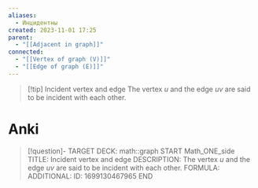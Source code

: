 ```yaml
---
aliases:
  - Инцидентны
created: 2023-11-01 17:25
parent:
  - "[[Adjacent in graph]]"
connected:
  - "[[Vertex of graph (V)]]"
  - "[[Edge of graph (E)]]"
---
```


> [!tip] Incident vertex and edge
> The vertex $u$ and the edge $uv$ are said to be incident with each other.

# Anki
> [!question]-
TARGET DECK: math::graph
START
Math_ONE_side
TITLE: Incident vertex and edge
DESCRIPTION: The vertex $u$ and the edge $uv$ are said to be incident with each other.
FORMULA: 
ADDITIONAL:
ID: 1699130467965
END












